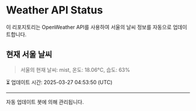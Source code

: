 
# Weather API Status

이 리포지토리는 OpenWeather API를 사용하여 서울의 날씨 정보를 자동으로 업데이트합니다.

## 현재 서울 날씨
> 서울의 현재 날씨: mist, 온도: 18.06°C, 습도: 63%

⏳ 업데이트 시간: 2025-03-27 04:53:50 (UTC)

---
자동 업데이트 봇에 의해 관리됩니다.
